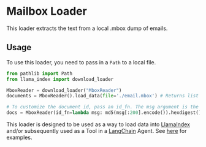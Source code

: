 # Mailbox Loader

This loader extracts the text from a local .mbox dump of emails.

## Usage

To use this loader, you need to pass in a `Path` to a local file.

```python
from pathlib import Path
from llama_index import download_loader

MboxReader = download_loader("MboxReader")
documents = MboxReader().load_data(file='./email.mbox') # Returns list of documents

# To customize the document id, pass an id_fn. The msg argument is the whole message as defined by `message_format`
docs = MboxReader(id_fn=lambda msg: md5(msg[:200].encode()).hexdigest()).load_data(file=d)

```

This loader is designed to be used as a way to load data into [LlamaIndex](https://github.com/jerryjliu/llama_index/tree/main/llama_index) and/or subsequently used as a Tool in a [LangChain](https://github.com/hwchase17/langchain) Agent. See [here](https://github.com/emptycrown/llama-hub/tree/main) for examples.
